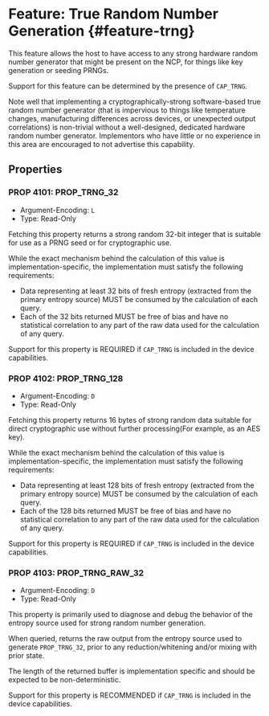 # Feature: True Random Number Generation {#feature-trng}

This feature allows the host to have access to any strong hardware
random number generator that might be present on the NCP, for things
like key generation or seeding PRNGs.

Support for this feature can be determined by the presence of `CAP_TRNG`.

Note well that implementing a cryptographically-strong software-based true
random number generator (that is impervious to things like temperature
changes, manufacturing differences across devices, or unexpected output
correlations) is non-trivial without a well-designed, dedicated hardware
random number generator. Implementors who have little or no experience in
this area are encouraged to not advertise this capability.

## Properties ##

### PROP 4101: PROP_TRNG_32 ###

*   Argument-Encoding: `L`
*   Type: Read-Only

Fetching this property returns a strong random 32-bit integer that is suitable
for use as a PRNG seed or for cryptographic use.

While the exact mechanism behind the calculation of this value is
implementation-specific, the implementation must satisfy the following
requirements:

* Data representing at least 32 bits of fresh entropy (extracted from the
  primary entropy source) MUST be consumed by the calculation of each query.
* Each of the 32 bits returned MUST be free of bias and have no statistical
  correlation to any part of the raw data used for the calculation of any
  query.

Support for this property is REQUIRED if `CAP_TRNG` is included in the
device capabilities.

### PROP 4102: PROP_TRNG_128 ###

*   Argument-Encoding: `D`
*   Type: Read-Only

Fetching this property returns 16 bytes of strong random data suitable for
direct cryptographic use without further processing(For example, as an
AES key).

While the exact mechanism behind the calculation of this value is
implementation-specific, the implementation must satisfy the following
requirements:

* Data representing at least 128 bits of fresh entropy (extracted from the
  primary entropy source) MUST be consumed by the calculation of each query.
* Each of the 128 bits returned MUST be free of bias and have no statistical
  correlation to any part of the raw data used for the calculation of any
  query.

Support for this property is REQUIRED if `CAP_TRNG` is included in the
device capabilities.

### PROP 4103: PROP_TRNG_RAW_32 ###

*   Argument-Encoding: `D`
*   Type: Read-Only

This property is primarily used to diagnose and debug the behavior
of the entropy source used for strong random number generation.

When queried, returns the raw output from the entropy source used to
generate `PROP_TRNG_32`, prior to any reduction/whitening and/or mixing
with prior state.

The length of the returned buffer is implementation specific and should be
expected to be non-deterministic.

Support for this property is RECOMMENDED if `CAP_TRNG` is included in the
device capabilities.

